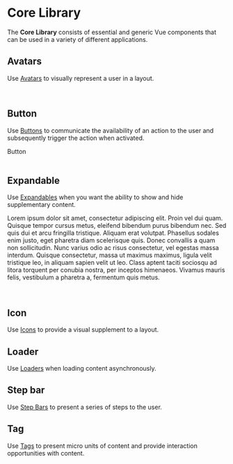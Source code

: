 # Core Library

The **Core Library** consists of essential and generic Vue components that can be used in a variety of different applications.

## Avatars
Use [Avatars](/bright-design-system/core-library/avatar/) to visually represent a user in a layout.

<div>
    <BrightAvatar name="Alice Firstimer" color="pink" size="large"/>
</div>
<br>

## Button
Use [Buttons](/bright-design-system/core-library/button/) to communicate the availability of an action to the user and subsequently trigger the action when activated.

<div>
    <BrightButton use="primary">Button</BrightButton>
</div>
<br>

## Expandable
Use [Expandables](/bright-design-system/core-library/expandable/) when you want the ability to show and hide supplementary content.

<div>
    <BrightExpandable id="expandableMRT" class="text-purple-500">
        <template v-slot:header>
            <span class="__typography--heading--4">Expandable Header</span>
        </template>
        <p class="text-grey-700">Lorem ipsum dolor sit amet, consectetur adipiscing elit. Proin vel dui quam. Quisque tempor cursus metus, eleifend bibendum purus bibendum nec. Sed quis dui et arcu fringilla tristique. Aliquam erat volutpat. Phasellus sodales enim justo, eget pharetra diam scelerisque quis. Donec convallis a quam non sollicitudin. Nunc varius odio ac risus consectetur, vel egestas massa interdum. Quisque consectetur, massa ut maximus maximus, ligula velit tristique leo, in aliquam sapien velit ut leo. Class aptent taciti sociosqu ad litora torquent per conubia nostra, per inceptos himenaeos. Vivamus mauris felis, vestibulum a pharetra a, fermentum quis metus.</p>
    </BrightExpandable>
</div>
<br>

## Icon
Use [Icons](/bright-design-system/core-library/icon/) to provide a visual supplement to a layout.

<div>
    <BrightIcon use="face" style="font-size: 32px"/>
</div>

## Loader
Use [Loaders](/bright-design-system/core-library/loaders/) when loading content asynchronously.

<div>
    <BrightLoader is-loading/>
</div>

## Step bar
Use [Step Bars](/bright-design-system/core-library/step-bar/) to present a series of steps to the user.

<div class="code-example-box">
    <BrightStepBar
        id="stepsStepBar"
        :steps="[
            {
                label: 'Step 1',
            },
            {
                label: 'Step 2',
            },
            {
                label: 'Step 3',
            },
            {
                label: 'Step 4',
            },
        ]"
        :current-step="2"
    />
</div>

## Tag
Use [Tags](/bright-design-system/core-library/tag/) to present micro units of content and provide interaction opportunities with content.

<div>
    <BrightTag label="Tag" color="blue" removable/>
</div>